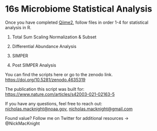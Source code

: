 # 16s Microbiome Statistical Analysis
Once you have completed [Qiime2](https://github.com/nmacknight/16sCommunityAnalysis/blob/main/Qiime2%20Pipeline%20-%20Educational%20Descriptions.md), follow files in order 1-4 for statistical analysis in R.

1. Total Sum Scaling Normalization & Subset

2. Differential Abundance Analysis

3. SIMPER

4. Post SIMPER Analysis

You can find the scripts here or go to the zenodo link. https://doi.org/10.5281/zenodo.4635319

The publication this script was built for: https://www.nature.com/articles/s42003-021-02163-5

If you have any questions, feel free to reach out: nicholas.macknight@noaa.gov, nicholas.macknight@gmail.com



Found value? Follow me on Twitter for additional resources -> @NickMacKnight
